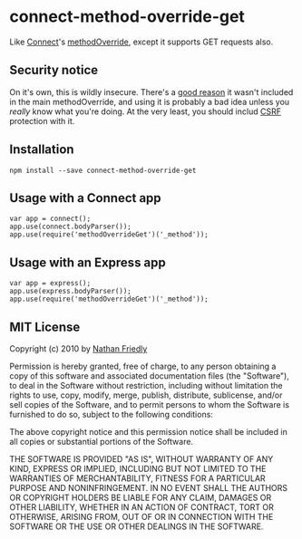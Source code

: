connect-method-override-get
===========================

Like [Connect](http://www.senchalabs.org/connect/)'s [methodOverride](http://www.senchalabs.org/connect/methodOverride.html), 
except it supports GET requests also.


Security notice
---------------

On it's own, this is wildly insecure. There's a [good reason](https://github.com/senchalabs/connect/issues/169) 
it wasn't included in the main methodOverride, and using it is probably a bad idea unless you _really_ know what 
you're doing. At the very least, you should includ [CSRF](http://www.senchalabs.org/connect/csrf.html)
protection with it.

Installation
------------------------

    npm install --save connect-method-override-get

Usage with a Connect app
-------------------------

    var app = connect();
    app.use(connect.bodyParser());
    app.use(require('methodOverrideGet')('_method'));

Usage with an Express app
-------------------------

    var app = express();
    app.use(express.bodyParser());
    app.use(require('methodOverrideGet')('_method'));


MIT License
------------

Copyright (c) 2010 by [Nathan Friedly](http://nfriedly.com)

Permission is hereby granted, free of charge, to any person obtaining a copy of this software and associated documentation files (the "Software"), to deal in the Software without restriction, including without limitation the rights to use, copy, modify, merge, publish, distribute, sublicense, and/or sell copies of the Software, and to permit persons to whom the Software is furnished to do so, subject to the following conditions:

The above copyright notice and this permission notice shall be included in all copies or substantial portions of the Software.

THE SOFTWARE IS PROVIDED "AS IS", WITHOUT WARRANTY OF ANY KIND, EXPRESS OR IMPLIED, INCLUDING BUT NOT LIMITED TO THE WARRANTIES OF MERCHANTABILITY, FITNESS FOR A PARTICULAR PURPOSE AND NONINFRINGEMENT. IN NO EVENT SHALL THE AUTHORS OR COPYRIGHT HOLDERS BE LIABLE FOR ANY CLAIM, DAMAGES OR OTHER LIABILITY, WHETHER IN AN ACTION OF CONTRACT, TORT OR OTHERWISE, ARISING FROM, OUT OF OR IN CONNECTION WITH THE SOFTWARE OR THE USE OR OTHER DEALINGS IN THE SOFTWARE.

